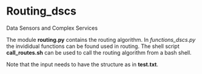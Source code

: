 # Routing_dscs

Data Sensors and Complex Services


The module **routing.py** contains the routing algorithm. In *functions_dscs.py* the invididual functions can be found used in routing. 
The shell script **call_routes.sh** can be used to call the routing algorithm from a bash shell. 

Note that the input needs to have the structure as in **test.txt**.
